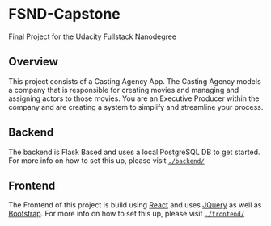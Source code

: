 # FSND-Capstone
Final Project for the Udacity Fullstack Nanodegree 

## Overview

This project consists of a Casting Agency App.
The Casting Agency models a company that is responsible for creating movies and managing and assigning actors to those movies. You are an Executive Producer within the company and are creating a system to simplify and streamline your process.

## Backend

The backend is Flask Based and uses a local PostgreSQL DB to get started.
For more info on how to set this up, please visit [`./backend/`](./backend/README.md)

## Frontend

The Frontend of this project is build using [React](https://reactjs.org/) and uses [JQuery](https://jquery.com/) as well as [Bootstrap](https://getbootstrap.com/).
For more info on how to set this up, please visit [`./frontend/`](./frontend/README.md)